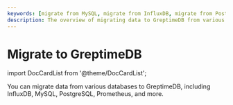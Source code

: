 ```yaml
---
keywords: [migrate from MySQL, migrate from InfluxDB, migrate from PostgreSQL, migrate from Prometheus, migrate from ClickHouse]
description: The overview of migrating data to GreptimeDB from various databases, including InfluxDB, MySQL, PostgreSQL, Prometheus, and more.
---
```


# Migrate to GreptimeDB

import DocCardList from '@theme/DocCardList';

You can migrate data from various databases to GreptimeDB,
including InfluxDB, MySQL, PostgreSQL, Prometheus, and more.

<DocCardList />

